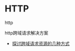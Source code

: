 HTTP
=======


http


http跨域请求解决方案

- [探讨跨域请求资源的几种方式](http://www.cnblogs.com/dojo-lzz/p/4265637.html)